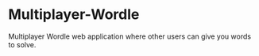 # Multiplayer-Wordle

Multiplayer Wordle web application where other users can give you words to solve.
